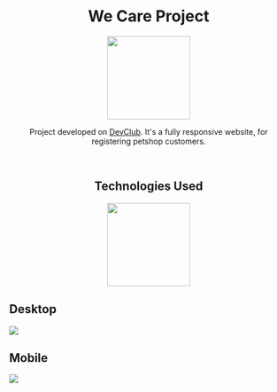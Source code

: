 <h1 align="center">We Care Project</h1>
<p align="center">
<img src="https://github.com/alyenmelobest/Projeto-site-We-Care/blob/master/img/Illustration%202.png?raw=true" width="150px"/>
</p>
<section>
<p align="center"> Project developed on <a href="https://rodolfomori/devclub.com.br"> DevClub</a>. It's a fully responsive website, for registering petshop customers.</p>
<br>
<h2 align="center">Technologies Used</h2>
  <p align="center">
  <img src="https://upload.wikimedia.org/wikipedia/commons/thumb/1/10/CSS3_and_HTML5_logos_and_wordmarks.svg/1024px-CSS3_and_HTML5_logos_and_wordmarks.svg.png" width="150px" />
  </p>
  <h2> Desktop </h2>
  <img src="https://github.com/alyenmelobest/Projeto-site-We-Care/blob/master/img/mockup-desktop.png?raw=true" />
  <h2> Mobile </h2>
  <img src="https://github.com/alyenmelobest/Projeto-site-We-Care/blob/master/img/mockup-mobile.png?raw=true" />
  
